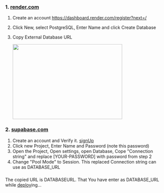 ### 1. [render.com](https://dashboard.render.com)
   1. Create an account https://dashboard.render.com/register?next=/
   2. Click New, select PostgreSQL, Enter Name and click Create Database
   3. Copy External Database URL

      <img src="https://i.imgur.com/arOjTDr.jpeg" width="350" height="240">

### 2. [supabase.com](https://app.supabase.com/projects)
   1. Create an account and Verify it. [signUp](https://app.supabase.com/sign-up)
   2. Click new Project, Enter Name and Password (note this password)
   3. Open the Project, Open settings, open Database, Cope "Connection string" and replace [YOUR-PASSWORD] with password from step 2
   4. Change "Pool Mode" to Session. This replaced Connection string can use as DATABASE_URL

#####
 The copied URL is DATABASEURL. That You have enter as DATABASE_URL while [deploy](https://levanter-qr.vercel.app/koyeb)ing...
<!---
### 2. [railway.app](https://railway.app/dashboard)
1. Create an account https://railway.app/
2. Click New Project as PostgreSQL Project
3. Open Connect tab, Copy Postgres Connection URL
##### You can follow render or railway upto YOU
---!>